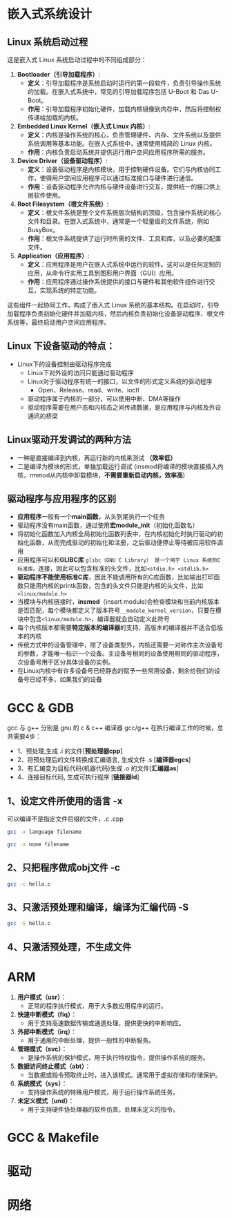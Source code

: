 # 嵌入式系统设计

## Linux 系统启动过程

这是嵌入式 Linux 系统启动过程中的不同组成部分：

1. **Bootloader（引导加载程序）**:
   - **定义**：引导加载程序是系统启动时运行的第一段软件，负责引导操作系统的加载。在嵌入式系统中，常见的引导加载程序包括 U-Boot 和 Das U-Boot。
   - **作用**：引导加载程序初始化硬件，加载内核镜像到内存中，然后将控制权传递给加载的内核。
2. **Embedded Linux Kernel（嵌入式 Linux 内核）**:
   - **定义**：内核是操作系统的核心，负责管理硬件、内存、文件系统以及提供系统调用等基本功能。在嵌入式系统中，通常使用精简的 Linux 内核。
   - **作用**：内核负责启动系统并提供运行用户空间应用程序所需的服务。
3. **Device Driver（设备驱动程序）**:
   - **定义**：设备驱动程序是内核模块，用于控制硬件设备。它们与内核协同工作，使得用户空间应用程序可以通过标准接口与硬件进行通信。
   - **作用**：设备驱动程序允许内核与硬件设备进行交互，提供统一的接口供上层软件使用。
4. **Root Filesystem（根文件系统）**:
   - **定义**：根文件系统是整个文件系统层次结构的顶级，包含操作系统的核心文件和目录。在嵌入式系统中，通常是一个轻量级的文件系统，例如 BusyBox。
   - **作用**：根文件系统提供了运行时所需的文件、工具和库，以及必要的配置文件。
5. **Application（应用程序）**:
   - **定义**：应用程序是用户在嵌入式系统中运行的软件。这可以是任何定制的应用，从命令行实用工具到图形用户界面（GUI）应用。
   - **作用**：应用程序通过操作系统提供的接口与硬件和其他软件组件进行交互，实现系统的特定功能。

这些组件一起协同工作，构成了嵌入式 Linux 系统的基本结构。在启动时，引导加载程序负责初始化硬件并加载内核，然后内核负责初始化设备驱动程序、根文件系统等，最终启动用户空间应用程序。

## **Linux 下设备驱动的特点：**

- Linux下的设备控制由驱动程序完成
  - Linux下对外设的访问只能通过驱动程序
  - Linux对于驱动程序有统一的接口，以文件的形式定义系统的驱动程序
    - Open、Release、read、write、ioctl
  - 驱动程序属于内核的一部分，可以使用中断、DMA等操作
  - 驱动程序需要在用户态和内核态之间传递数据，是应用程序与内核及外设通讯的桥梁

## Linux驱动开发调试的两种方法

-  一种是直接编译到内核，再运行新的内核来测试 **（效率低）**
- 二是编译为模块的形式，单独加载运行调试 (insmod将编译的模块直接插入内核，rmmod从内核中卸载模块，**不需要重新启动内核，效率高**)

## 驱动程序与应用程序的区别

- **应用程序**一般有一个**main函数**，从头到尾执行一个任务
- 驱动程序没有main函数，通过使用**宏module_init**（初始化函数名）
- 将初始化函数加入内核全局初始化函数列表中，在内核初始化时执行驱动的初始化函数，从而完成驱动的初始化和注册，之后驱动便停止等待被应用软件调用
- 应用程序可以和**GLIBC库** `glibc（GNU C Library） 是一个用于 Linux 系统的C标准库。`连接，因此可以包含标准的头文件，比如`<stdio.h> <stdlib.h>`
- **驱动程序不能使用标准C库**，因此不能调用所有的C库函数，比如输出打印函数只能用内核的printk函数，包含的头文件只能是内核的头文件，比如`<linux/module.h>`
- 当模块与内核链接时，**insmod**（insert module)会检查模块和当前内核版本是否匹配，每个模块都定义了版本符号`__module_kernel_version`，只要在模块中包含`<linux/module.h>`，编译器就会自动定义此符号
- 每个内核版本都需要**特定版本的编译器**的支持，高版本的编译器并不适合低版本的内核
- 传统方式中的设备管理中，除了设备类型外，内核还需要一对称作主次设备号的参数，才能唯一标识一个设备。主设备号相同的设备使用相同的驱动程序，次设备号用于区分具体设备的实例。
- 在Linux内核中有许多设备号已经静态的赋予一些常用设备，剩余给我们的设备号已经不多。如果我们的设备



# GCC & GDB

gcc 与 g++ 分别是 gnu 的 c & c++ 编译器 gcc/g++ 在执行编译工作的时候，总共需要4步：

- 1、预处理,生成 .i 的文件[**预处理器cpp**]
- 2、将预处理后的文件转换成汇编语言, 生成文件 .s [**编译器egcs**]
- 3、有汇编变为目标代码(机器代码)生成 .o 的文件[**汇编器as**]
- 4、连接目标代码, 生成可执行程序 [**链接器ld**]

## 1、设定文件所使用的语言 -x

可以编译不是指定文件后缀的文件，.c .cpp

```bash
gcc -x language filename
```

```bash
gcc -x none filename
```

## 2、只把程序做成obj文件 -c

```bash
gcc -c hello.c
```

## 3、只激活预处理和编译，编译为汇编代码 -S

```bash
gcc -S hello.c
```

## 4、只激活预处理，不生成文件

# ARM

1. **用户模式（usr）**：
   - 正常的程序执行模式，用于大多数应用程序的运行。
2. **快速中断模式（fiq）**：
   - 用于支持高速数据传输或通道处理，提供更快的中断响应。
3. **外部中断模式（irq）**：
   - 用于通用的中断处理，提供一般性的中断服务。
4. **管理模式（svc）**：
   - 是操作系统的保护模式，用于执行特权指令，提供操作系统的服务。
5. **数据访问终止模式（abt）**：
   - 当数据或指令预取终止时，进入该模式。通常用于虚拟存储和存储保护。
6. **系统模式（sys）**：
   - 支持操作系统的特殊用户模式，用于运行操作系统任务。
7. **未定义模式（und）**：
   - 用于支持硬件协处理器的软件仿真，处理未定义的指令。

# GCC & Makefile





# 驱动





# 网络

